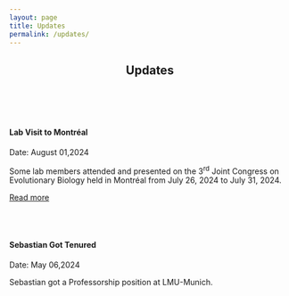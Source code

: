 ```yaml
---
layout: page
title: Updates
permalink: /updates/
---
```

<header class="page-header">
  <h2 class="page-title">Updates</h2>
  <br>
</header>

<div class="updates-container">

  <div class="updates">
    <article class="updates-content">
      <h4>Lab Visit to Montréal</h4>
        <p>
        Date: <time datetime="2024-07-25">August 01,2024</time>
        </p>
        <p>
        Some lab members attended and presented on the 3<sup>rd</sup> Joint Congress on Evolutionary Biology held in Montréal from July 26, 2024 to July 31, 2024.
        </p>
        <a href="/updates/evolution2024" class="read-more">Read more</a>
    </article>
  </div>

  <br><br>

  <div class="updates">
    <article class="updates-content">
      <h4>Sebastian Got Tenured</h4>
        <p>
        Date: <time datetime="2024-05-06">May 06,2024</time>
        </p>
        <p>Sebastian got a Professorship position at LMU-Munich.
        </p>
    </article>
  </div>

</div>
